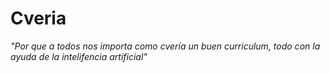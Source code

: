 # Cveria
*"Por que a todos nos importa como cvería un buen curriculum, todo con la ayuda de la intelifencia artificial"*